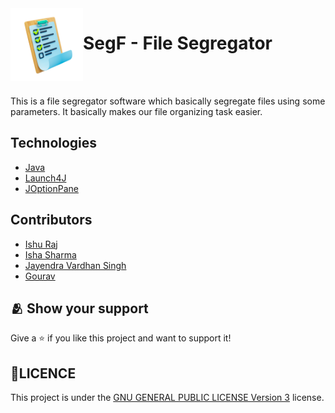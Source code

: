 <img align="left" width="116" height="116" src="Resources/7228764.png" />


# SegF - File Segregator

<br/>
<br/>

This is a file segregator software which basically segregate files using some parameters. It basically makes our file organizing task easier. 


## Technologies

* [Java](#)
* [Launch4J](#)
* [JOptionPane](#)

## Contributors

* [Ishu Raj](https://github.com/RajIshu)
* [Isha Sharma](https://github.com/ishyyyy)
* [Jayendra Vardhan Singh](https://github.com/jayendra-587)
* [Gourav](#)

## :people_hugging: Show your support
Give a ⭐️ if you like this project and want to support it!

## 📝LICENCE
This project is under the [GNU GENERAL PUBLIC LICENSE Version 3](./LICENSE) license.
